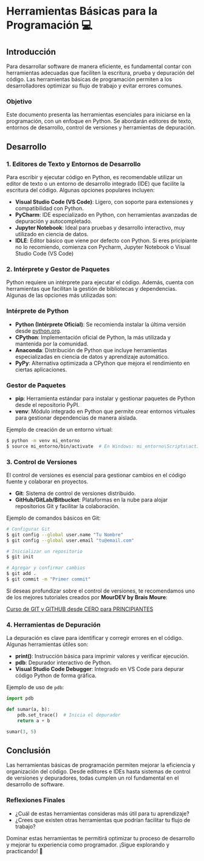 # Herramientas Básicas para la Programación 💻

## Introducción

Para desarrollar software de manera eficiente, es fundamental contar con herramientas adecuadas que faciliten la escritura, prueba y depuración del código. Las herramientas básicas de programación permiten a los desarrolladores optimizar su flujo de trabajo y evitar errores comunes.

### Objetivo

Este documento presenta las herramientas esenciales para iniciarse en la programación, con un enfoque en Python. Se abordarán editores de texto, entornos de desarrollo, control de versiones y herramientas de depuración.

## Desarrollo


### 1. Editores de Texto y Entornos de Desarrollo

Para escribir y ejecutar código en Python, es recomendable utilizar un editor de texto o un entorno de desarrollo integrado (IDE) que facilite la escritura del código. Algunas opciones populares incluyen:

- **Visual Studio Code (VS Code)**: Ligero, con soporte para extensiones y compatibilidad con Python.
- **PyCharm**: IDE especializado en Python, con herramientas avanzadas de depuración y autocompletado.
- **Jupyter Notebook**: Ideal para pruebas y desarrollo interactivo, muy utilizado en ciencia de datos.
- **IDLE**: Editor básico que viene por defecto con Python. Si eres pricipiante no lo recomiendo, comienza con Pycharm, Jupyter Notebook o Visual Studio Code (VS Code)


### 2. Intérprete y Gestor de Paquetes

Python requiere un intérprete para ejecutar el código. Además, cuenta con herramientas que facilitan la gestión de bibliotecas y dependencias. Algunas de las opciones más utilizadas son:

### Intérprete de Python
- **Python (Intérprete Oficial)**: Se recomienda instalar la última versión desde [python.org](https://www.python.org/).
- **CPython**: Implementación oficial de Python, la más utilizada y mantenida por la comunidad.
- **Anaconda**: Distribución de Python que incluye herramientas especializadas en ciencia de datos y aprendizaje automático.
- **PyPy**: Alternativa optimizada a CPython que mejora el rendimiento en ciertas aplicaciones.

### Gestor de Paquetes
- **pip**: Herramienta estándar para instalar y gestionar paquetes de Python desde el repositorio PyPI.
- **venv**: Módulo integrado en Python que permite crear entornos virtuales para gestionar dependencias de manera aislada.

Ejemplo de creación de un entorno virtual:
```bash
$ python -m venv mi_entorno
$ source mi_entorno/bin/activate  # En Windows: mi_entorno\Scripts\activate
```

### 3. Control de Versiones

El control de versiones es esencial para gestionar cambios en el código fuente y colaborar en proyectos.

- **Git**: Sistema de control de versiones distribuido.
- **GitHub/GitLab/Bitbucket**: Plataformas en la nube para alojar repositorios Git y facilitar la colaboración.

Ejemplo de comandos básicos en Git:
```bash
# Configurar Git
$ git config --global user.name "Tu Nombre"
$ git config --global user.email "tu@email.com"

# Inicializar un repositorio
$ git init

# Agregar y confirmar cambios
$ git add .
$ git commit -m "Primer commit"
```
Si deseas profundizar sobre el control de versiones, te recomendamos uno de los mejores tutoriales creados por **MourDEV by Brais Moure**:

[Curso de GIT y GITHUB desde CERO para PRINCIPIANTES](https://youtu.be/3GymExBkKjE)


### 4. Herramientas de Depuración

La depuración es clave para identificar y corregir errores en el código. Algunas herramientas útiles son:

- **print()**: Instrucción básica para imprimir valores y verificar ejecución.
- **pdb**: Depurador interactivo de Python.
- **Visual Studio Code Debugger**: Integrado en VS Code para depurar código Python de forma gráfica.

Ejemplo de uso de `pdb`:
```python
import pdb

def sumar(a, b):
    pdb.set_trace()  # Inicia el depurador
    return a + b

sumar(3, 5)
```


## Conclusión

Las herramientas básicas de programación permiten mejorar la eficiencia y organización del código. Desde editores e IDEs hasta sistemas de control de versiones y depuradores, todas cumplen un rol fundamental en el desarrollo de software.

### Reflexiones Finales

- ¿Cuál de estas herramientas consideras más útil para tu aprendizaje?
- ¿Crees que existen otras herramientas que podrían facilitar tu flujo de trabajo?

Dominar estas herramientas te permitirá optimizar tu proceso de desarrollo y mejorar tu experiencia como programador. ¡Sigue explorando y practicando! 🚀

